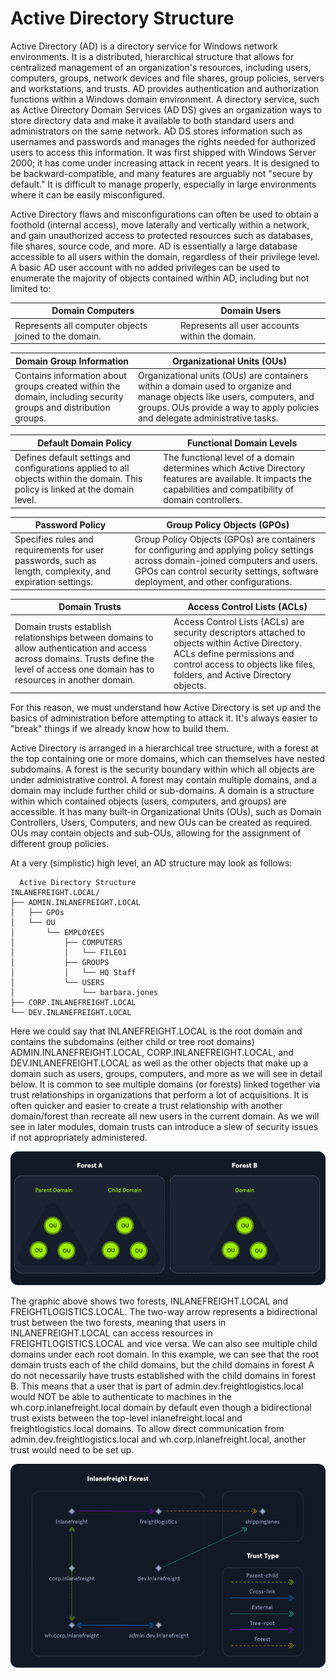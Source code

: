 # Active Directory Structure

Active Directory (AD) is a directory service for Windows network environments. It is a distributed, hierarchical structure that allows for centralized management of an organization's resources, including users, computers, groups, network devices and file shares, group policies, servers and workstations, and trusts. AD provides authentication and authorization functions within a Windows domain environment. A directory service, such as Active Directory Domain Services (AD DS) gives an organization ways to store directory data and make it available to both standard users and administrators on the same network. AD DS stores information such as usernames and passwords and manages the rights needed for authorized users to access this information. It was first shipped with Windows Server 2000; it has come under increasing attack in recent years. It is designed to be backward-compatible, and many features are arguably not "secure by default." It is difficult to manage properly, especially in large environments where it can be easily misconfigured.

Active Directory flaws and misconfigurations can often be used to obtain a foothold (internal access), move laterally and vertically within a network, and gain unauthorized access to protected resources such as databases, file shares, source code, and more. AD is essentially a large database accessible to all users within the domain, regardless of their privilege level. A basic AD user account with no added privileges can be used to enumerate the majority of objects contained within AD, including but not limited to:

| **Domain Computers**                                  | **Domain Users**                                |
| ----------------------------------------------------- | ----------------------------------------------- |
| Represents all computer objects joined to the domain. | Represents all user accounts within the domain. |

| **Domain Group Information**                                                                                    | **Organizational Units (OUs)**                                                                                                                                                                          |
| --------------------------------------------------------------------------------------------------------------- | ------------------------------------------------------------------------------------------------------------------------------------------------------------------------------------------------------- |
| Contains information about groups created within the domain, including security groups and distribution groups. | Organizational units (OUs) are containers within a domain used to organize and manage objects like users, computers, and groups. OUs provide a way to apply policies and delegate administrative tasks. |

| **Default Domain Policy**                                                                                                        | **Functional Domain Levels**                                                                                                                                    |
| -------------------------------------------------------------------------------------------------------------------------------- | --------------------------------------------------------------------------------------------------------------------------------------------------------------- |
| Defines default settings and configurations applied to all objects within the domain. This policy is linked at the domain level. | The functional level of a domain determines which Active Directory features are available. It impacts the capabilities and compatibility of domain controllers. |

| **Password Policy**                                                                                       | **Group Policy Objects (GPOs)**                                                                                                                                                                                      |
| --------------------------------------------------------------------------------------------------------- | -------------------------------------------------------------------------------------------------------------------------------------------------------------------------------------------------------------------- |
| Specifies rules and requirements for user passwords, such as length, complexity, and expiration settings. | Group Policy Objects (GPOs) are containers for configuring and applying policy settings across domain-joined computers and users. GPOs can control security settings, software deployment, and other configurations. |

| **Domain Trusts**                                                                                                                                                                         | **Access Control Lists (ACLs)**                                                                                                                                                                            |
| ----------------------------------------------------------------------------------------------------------------------------------------------------------------------------------------- | ---------------------------------------------------------------------------------------------------------------------------------------------------------------------------------------------------------- |
| Domain trusts establish relationships between domains to allow authentication and access across domains. Trusts define the level of access one domain has to resources in another domain. | Access Control Lists (ACLs) are security descriptors attached to objects within Active Directory. ACLs define permissions and control access to objects like files, folders, and Active Directory objects. |

For this reason, we must understand how Active Directory is set up and the basics of administration before attempting to attack it. It's always easier to "break" things if we already know how to build them.

Active Directory is arranged in a hierarchical tree structure, with a forest at the top containing one or more domains, which can themselves have nested subdomains. A forest is the security boundary within which all objects are under administrative control. A forest may contain multiple domains, and a domain may include further child or sub-domains. A domain is a structure within which contained objects (users, computers, and groups) are accessible. It has many built-in Organizational Units (OUs), such as Domain Controllers, Users, Computers, and new OUs can be created as required. OUs may contain objects and sub-OUs, allowing for the assignment of different group policies.

At a very (simplistic) high level, an AD structure may look as follows:

```
  Active Directory Structure
INLANEFREIGHT.LOCAL/
├── ADMIN.INLANEFREIGHT.LOCAL
│   ├── GPOs
│   └── OU
│       └── EMPLOYEES
│           ├── COMPUTERS
│           │   └── FILE01
│           ├── GROUPS
│           │   └── HQ Staff
│           └── USERS
│               └── barbara.jones
├── CORP.INLANEFREIGHT.LOCAL
└── DEV.INLANEFREIGHT.LOCAL
```

Here we could say that INLANEFREIGHT.LOCAL is the root domain and contains the subdomains (either child or tree root domains) ADMIN.INLANEFREIGHT.LOCAL, CORP.INLANEFREIGHT.LOCAL, and DEV.INLANEFREIGHT.LOCAL as well as the other objects that make up a domain such as users, groups, computers, and more as we will see in detail below. It is common to see multiple domains (or forests) linked together via trust relationships in organizations that perform a lot of acquisitions. It is often quicker and easier to create a trust relationship with another domain/forest than recreate all new users in the current domain. As we will see in later modules, domain trusts can introduce a slew of security issues if not appropriately administered.

![alt text](/Images/image-70.png)

The graphic above shows two forests, INLANEFREIGHT.LOCAL and FREIGHTLOGISTICS.LOCAL. The two-way arrow represents a bidirectional trust between the two forests, meaning that users in INLANEFREIGHT.LOCAL can access resources in FREIGHTLOGISTICS.LOCAL and vice versa. We can also see multiple child domains under each root domain. In this example, we can see that the root domain trusts each of the child domains, but the child domains in forest A do not necessarily have trusts established with the child domains in forest B. This means that a user that is part of admin.dev.freightlogistics.local would NOT be able to authenticate to machines in the wh.corp.inlanefreight.local domain by default even though a bidirectional trust exists between the top-level inlanefreight.local and freightlogistics.local domains. To allow direct communication from admin.dev.freightlogistics.local and wh.corp.inlanefreight.local, another trust would need to be set up.

![alt text](image.png)
